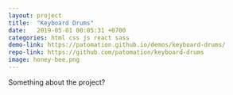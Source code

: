 ```yaml
---
layout: project
title:  "Keyboard Drums"
date:   2019-05-01 00:05:31 +0700
categories: html css js react sass
demo-link: https://patomation.github.io/demos/keyboard-drums/
repo-link: https://github.com/patomation/keyboard-drums
image: honey-bee.png
---
```


Something about the project?
